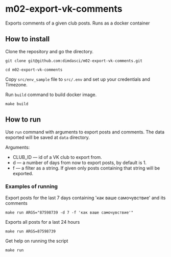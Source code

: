 # m02-export-vk-comments
Exports comments of a given club posts. Runs as a docker container

## How to install

Clone the repository and go the directory.

    git clone git@github.com:dimdasci/m02-export-vk-comments.git

    cd m02-export-vk-comments

Copy `src/env_sample` file to `src/.env` and set up your credentials and Timezone.

Run `build` command to build docker image.

    make build

## How to run

Use `run` command with arguments to export posts and comments. The data exported will be saved at `data` directory.

Arguments:
- CLUB_ID — id of a VK club to export from.
- d — a number of days from now to export posts, by default is 1.
- f — a filter as a string. If given only posts containing that string will be exported.

### Examples of running

Export posts for the last 7 days containing 'как ваше самочувствие' and its comments

    make run ARGS="87598739 -d 7 -f 'как ваше самочувствие'"

Exports all posts for a last 24 hours

    make run ARGS=87598739

Get help on running the script

    make run



